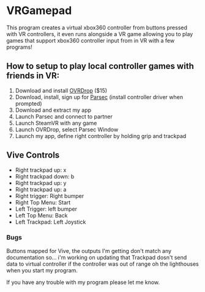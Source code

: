 # VRGamepad
This program creates a virtual xbox360 controller from buttons pressed with VR controllers, it even runs alongside a VR game allowing you to play games that support xbox360 controller input from in VR with a few programs!

## How to setup to play local controller games with friends in VR:
1. Download and install [OVRDrop](https://store.steampowered.com/app/586210/OVRdrop/) ($15)
2. Download, install, sign up for [Parsec](https://parsecgaming.com/downloads) (install controller driver when prompted)
3. Download and extract my app
4. Launch Parsec and connect to partner
5. Launch SteamVR with any game
6. Launch OVRDrop, select Parsec Window
7. Launch my app, define right controller by holding grip and trackpad

## Vive Controls
- Right trackpad up: x
- Right trackpad down: b
- Right trackpad up: y
- Right trackpad up: a
- Right trigger: Right bumper
- Right Top Menu: Start
- Left Trigger: left bumper
- Left Top Menu: Back
- Left Trackpad: Left Joystick

### Bugs
Buttons mapped for Vive, the outputs I'm getting don't match any documentation so... i'm working on updating that
Trackpad dosn't send data to virtual controller if the controller was out of range oh the lighthouses when you start my program.

If you have any trouble with my program please let me know.

